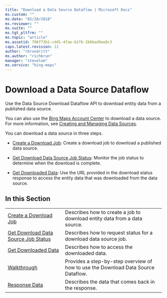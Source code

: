 ```yaml
---
title: "Download a Data Source Dataflow | Microsoft Docs"
ms.custom: ""
ms.date: "02/28/2018"
ms.reviewer: ""
ms.suite: ""
ms.tgt_pltfrm: ""
ms.topic: "article"
ms.assetid: 796f73b1-cdd1-4fae-b1f6-1b6bad9ae8c3
caps.latest.revision: 12
author: "rbrundritt"
ms.author: "richbrun"
manager: "stevelom"
ms.service: "bing-maps"
---
```

# Download a Data Source Dataflow
Use the Data Source Download Dataflow API to download entity data from a published data source.  
  
 You can also use the [Bing Maps Account Center](http://www.bingmapsportal.com) to download a data source. For more information, see [Creating and Managing Data Sources](http://msdn.microsoft.com/en-us/library/hh698204.aspx).  
  
 You can download a data source in three steps.  
  
-   [Create a Download Job](../spatial-data-services/create-a-download-job.md): Create a download job to download a published data source.  
  
-   [Get Download Data Source Job Status](../spatial-data-services/get-download-data-source-job-status.md): Monitor the job status to determine when the download is complete.  
  
-   [Get Downloaded Data](../spatial-data-services/get-downloaded-data.md): Use the URL provided in the download status response to access the entity data that was downloaded from the data source.  
  
## In this Section  
  
|||  
|-|-|  
|[Create a Download Job](../spatial-data-services/create-a-download-job.md)|Describes how to create a job to download entity data from a data source.|  
|[Get Download Data Source Job Status](../spatial-data-services/get-download-data-source-job-status.md)|Describes how to request status for a download data source job.|  
|[Get Downloaded Data](../spatial-data-services/get-downloaded-data.md)|Describes how to access the downloaded data.|  
|[Walkthrough](../spatial-data-services/download-data-source-walkthrough.md)|Provides a step-by-step overview of how to use the Download Data Source Dataflow.|  
|[Response Data](../spatial-data-services/download-data-source-dataflow-response-description.md)|Describes the data that comes back in the response.|